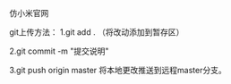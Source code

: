 仿小米官网



git上传方法：
1.git add . （将改动添加到暂存区）

2.git commit -m "提交说明"

3.git push origin master 将本地更改推送到远程master分支。